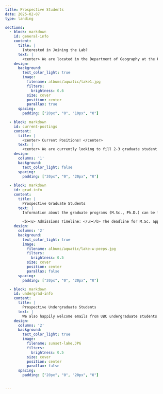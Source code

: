 ```yaml
---
title: Prospective Students
date: 2025-02-07
type: landing

sections:
  - block: markdown
    id: general-info
    content:
      title: |
        Interested in Joining the Lab?
      text: |
        <center> We are located in the Department of Geography at the University of British Columbia in beautiful Vancouver, BC. </center>
    design:
      background:
        text_color_light: true
        image:
          filename: albums/aquatic/lake1.jpg
          filters: 
            brightness: 0.6
          size: cover
          position: center
          parallax: true
      spacing:
        padding: ["20px", "0", "10px", "0"]

  - block: markdown
    id: current-postings
    content:
      title: |
        <center> Current Positions! </center>
      text: |
        <center> We are currently looking to fill 2-3 graduate student positions for the 2025-2026 admissions cycle to work on 2 projects. We are looking for 1-2 graduate students (Msc or PhD) to join the team to work on our NSERC Discovery funded alpine tundra methane cycling project, with fieldwork in Northern BC and Yukon.  We are looking for 1 Msc student to help with a collaborative lake monitoring project focusing on the impacts of warming on oxygen and carbon cycling dynamics in northern glacial lakes. Both projects focus on field data collections with opportunities for laboraotory work including growth chamber experiments. If you are interested, please fill reach out to Dr. Kuhn describing your background and which project you are interseted in.  </center>
    design:
      columns: '1'
      background:
        text_color_light: false
      spacing:
        padding: ["20px", "0", "20px", "0"] 
  
  - block: markdown
    id: grad-info
    content:
      title: |
        Prospective Graduate Students
      text: |
        Information about the graduate programs (M.Sc., Ph.D.) can be found [here](https://geog.ubc.ca/graduate/masters-programs/msc-geography/). The Geography Department typically requires students hold an M.Sc. degree before starting a Ph.D. program. Our M.Sc. degrees are 2 years long and our Ph.D. degrees are typically completed in 4-5 years.
        
        <b><u> Admissions Timeline: </u></b> The deadline for M.Sc. applications is typically around December 15th while the deadline for Ph.D. applications is around January 10th. Please check the [department website](https://geog.ubc.ca/graduate/) for up-to-date deadlines. If you are interested in applying, please reach out to Dr. Kuhn 3-12 months before the applications deadline. The earlier the better! 
    design:
      columns: '2'
      background:
        text_color_light: true
        image:
          filename: albums/aquatic/lake-w-peeps.jpg
          filters: 
            brightness: 0.5
          size: cover
          position: center
          parallax: false
      spacing:
        padding: ["20px", "0", "20px", "0"] 

  - block: markdown
    id: undergrad-info
    content:
      title: |
        Prospective Undergraduate Students
      text: |
        We also happily welcome emails from UBC undergraduate students interested in joining the lab. Lab opportunities can include honours thesis/Direct Studies projects through the Geography Department or Work Learn positions. We will also be looking to hire undergraduate field assistants for the 2026 field season. If you are an undergraduate at UBC and you are interested in working the lab and finding out more about upcoming positions, please email Dr. Kuhn at mckenzie.kuhn@ubc.ca. <b> Note that prior lab or field experience is not required. </b>
    design:
      columns: '2'
      background:
        text_color_light: true
        image:
          filename: sunset-lake.JPG
          filters: 
            brightness: 0.5
          size: cover
          position: center
          parallax: false
      spacing:
        padding: ["20px", "0", "20px", "0"] 
        
     
---
```


